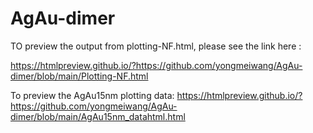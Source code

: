 # AgAu-dimer
TO preview the output from plotting-NF.html, please see the link here :

https://htmlpreview.github.io/?https://github.com/yongmeiwang/AgAu-dimer/blob/main/Plotting-NF.html

To preview the AgAu15nm plotting data:
https://htmlpreview.github.io/?https://github.com/yongmeiwang/AgAu-dimer/blob/main/AgAu15nm_datahtml.html
